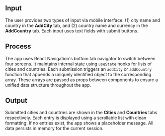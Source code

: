 ## Input
The user provides two types of input via mobile interface: (1) city name and country in the **AddCity** tab, and (2) country name and currency in the **AddCountry** tab. Each input uses text fields with submit buttons.

## Process
The app uses React Navigation's bottom tab navigator to switch between four screens. It maintains internal state using `useState` hooks for lists of cities and countries. Each submission triggers an `addCity` or `addCountry` function that appends a uniquely identified object to the corresponding array. These arrays are passed as props between components to ensure a unified data structure throughout the app.

## Output
Submitted cities and countries are shown in the **Cities** and **Countries** tabs respectively. Each entry is displayed using a scrollable list with clean formatting. If no entries exist, the app shows a placeholder message. All data persists in memory for the current session.